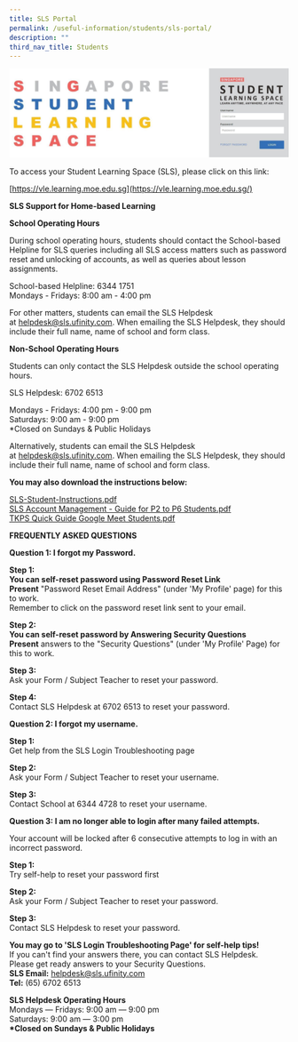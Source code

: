 ```yaml
---
title: SLS Portal
permalink: /useful-information/students/sls-portal/
description: ""
third_nav_title: Students
---
```

![SLS Portal](/images/SLS%20Portal.jpeg)
  

To access your Student Learning Space (SLS), please click on this link:  

[https://vle.learning.moe.edu.sg](https://vle.learning.moe.edu.sg/)  

  

**SLS Support for Home-based Learning**

  

**School Operating Hours**

  

During school operating hours, students should contact the School-based Helpline for SLS queries including all SLS access matters such as password reset and unlocking of accounts, as well as queries about lesson assignments.

  

School-based Helpline: 6344 1751 <br>
Mondays - Fridays: 8:00 am - 4:00 pm

  

For other matters, students can email the SLS Helpdesk at [helpdesk@sls.ufinity.com](mailto:helpdesk@sls.ufinity.com). When emailing the SLS Helpdesk, they should include their full name, name of school and form class.

  

**Non-School Operating Hours**

  

Students can only contact the SLS Helpdesk outside the school operating hours.

  

SLS Helpdesk: 6702 6513

  

Mondays - Fridays: 4:00 pm - 9:00 pm <br>
Saturdays: 9:00 am - 9:00 pm <br>
\*Closed on Sundays & Public Holidays

  

Alternatively, students can email the SLS Helpdesk at [helpdesk@sls.ufinity.com](mailto:helpdesk@sls.ufinity.com). When emailing the SLS Helpdesk, they should include their full name, name of school and form class.

  

  

**You may also download the instructions below:**

  

[SLS-Student-Instructions.pdf](https://tanjongkatongpri.moe.edu.sg/qql/slot/u742/2020/Useful%20Links/Pupils/SLS%20Portal/SLS-Student-Instructions.pdf)   <br>
[SLS Account Management - Guide for P2 to P6 Students.pdf](https://tanjongkatongpri.moe.edu.sg/qql/slot/u742/2020/Useful%20Links/Pupils/SLS%20Portal/SLS%20Account%20Management%20-%20Guide%20for%20P2%20to%20P6%20Students.pdf)  <br>
[TKPS Quick Guide Google Meet Students.pdf](https://tanjongkatongpri.moe.edu.sg/qql/slot/u742/2020/Useful%20Links/Pupils/SLS%20Portal/TKPS%20Quick%20Guide%20Google%20Meet%20Students.pdf)  

  

  

**FREQUENTLY ASKED QUESTIONS**

  

**Question 1: I forgot my Password.**

  

**Step 1:** <br>
**You can self-reset password using Password Reset Link** <br>
**Present** "Password Reset Email Address" (under 'My Profile' page) for this to work. <br>
Remember to click on the password reset link sent to your email.

  

**Step 2:** <br>
**You can self-reset password by Answering Security Questions** <br>
**Present** answers to the "Security Questions" (under 'My Profile' Page) for this to work.

  

**Step 3:** <br>
Ask your Form / Subject Teacher to reset your password.

  

**Step 4:** <br>
Contact SLS Helpdesk at 6702 6513 to reset your password.


**Question 2: I forgot my username.**

  

**Step 1:** <br>
Get help from the SLS Login Troubleshooting page

  

**Step 2:** <br>
Ask your Form / Subject Teacher to reset your username.

  

**Step 3:** <br>
Contact School at 6344 4728 to reset your username.

  

  

**Question 3: I am no longer able to login after many failed attempts.**

Your account will be locked after 6 consecutive attempts to log in with an incorrect password.

  

**Step 1:** <br>
Try self-help to reset your password first

  

**Step 2:** <br>
Ask your Form / Subject Teacher to reset your password.

  

**Step 3:** <br>
Contact SLS Helpdesk to reset your password.

  

  

**You may go to 'SLS Login Troubleshooting Page' for self-help tips!** <br>
If you can't find your answers there, you can contact SLS Helpdesk. <br>
Please get ready answers to your Security Questions. <br>
**SLS Email:** [helpdesk@sls.ufinity.com](mailto:helpdesk@sls.ufinity.com) <br>
**Tel:** (65) 6702 6513

  

**SLS Helpdesk Operating Hours** <br>
Mondays ― Fridays: 9:00 am ― 9:00 pm <br>
Saturdays: 9:00 am ― 3:00 pm <br>
**\*Closed on Sundays & Public Holidays**